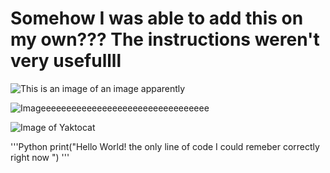 # Somehow I was able to add this on my own??? The instructions weren't very usefullll

![This is an image of an image apparently](https://upload.wikimedia.org/wikipedia/commons/b/b6/Image_created_with_a_mobile_phone.png)

![Imageeeeeeeeeeeeeeeeeeeeeeeeeeeeeeeee](https://miro.medium.com/v2/resize:fit:1400/0*2evw7K4rRcTRfSLz)

![Image of Yaktocat](https://octodex.github.com/images/yaktocat.png)


'''Python
print("Hello World! the only line of code I could remeber correctly right now ")
'''
